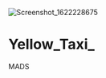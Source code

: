 ![Screenshot_1622228675](https://user-images.githubusercontent.com/78885735/120031031-35160f00-bfc6-11eb-9d40-5a84cc954a9f.png)
# Yellow_Taxi_
MADS
